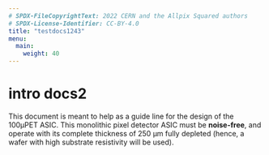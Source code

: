 ```yaml
---
# SPDX-FileCopyrightText: 2022 CERN and the Allpix Squared authors
# SPDX-License-Identifier: CC-BY-4.0
title: "testdocs1243"
menu:
  main:
    weight: 40
---
```


# intro docs2

This document is meant to help as a guide line for the design of the 100µPET ASIC. This monolithic pixel detector ASIC must be **noise-free**, and operate with its complete thickness of 250 µm fully depleted (hence, a wafer with high substrate resistivity will be used).
